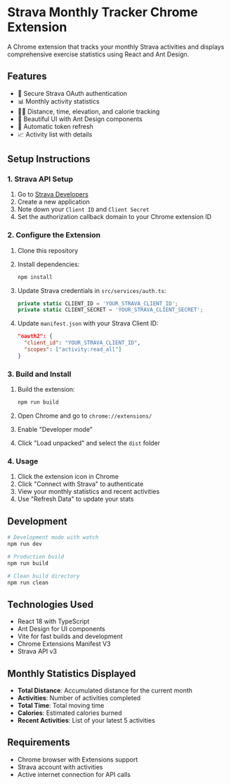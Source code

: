 # Strava Monthly Tracker Chrome Extension

A Chrome extension that tracks your monthly Strava activities and displays comprehensive exercise statistics using React and Ant Design.

## Features

- 🔐 Secure Strava OAuth authentication
- 📊 Monthly activity statistics
- 🏃‍♂️ Distance, time, elevation, and calorie tracking
- 📱 Beautiful UI with Ant Design components
- 🔄 Automatic token refresh
- 📈 Activity list with details

## Setup Instructions

### 1. Strava API Setup

1. Go to [Strava Developers](https://developers.strava.com/)
2. Create a new application
3. Note down your `Client ID` and `Client Secret`
4. Set the authorization callback domain to your Chrome extension ID

### 2. Configure the Extension

1. Clone this repository
2. Install dependencies:
   ```bash
   npm install
   ```

3. Update Strava credentials in `src/services/auth.ts`:
   ```typescript
   private static CLIENT_ID = 'YOUR_STRAVA_CLIENT_ID';
   private static CLIENT_SECRET = 'YOUR_STRAVA_CLIENT_SECRET';
   ```

4. Update `manifest.json` with your Strava Client ID:
   ```json
   "oauth2": {
     "client_id": "YOUR_STRAVA_CLIENT_ID",
     "scopes": ["activity:read_all"]
   }
   ```

### 3. Build and Install

1. Build the extension:
   ```bash
   npm run build
   ```

2. Open Chrome and go to `chrome://extensions/`
3. Enable "Developer mode"
4. Click "Load unpacked" and select the `dist` folder

### 4. Usage

1. Click the extension icon in Chrome
2. Click "Connect with Strava" to authenticate
3. View your monthly statistics and recent activities
4. Use "Refresh Data" to update your stats

## Development

```bash
# Development mode with watch
npm run dev

# Production build
npm run build

# Clean build directory
npm run clean
```

## Technologies Used

- React 18 with TypeScript
- Ant Design for UI components
- Vite for fast builds and development
- Chrome Extensions Manifest V3
- Strava API v3

## Monthly Statistics Displayed

- **Total Distance**: Accumulated distance for the current month
- **Activities**: Number of activities completed
- **Total Time**: Total moving time
- **Calories**: Estimated calories burned
- **Recent Activities**: List of your latest 5 activities

## Requirements

- Chrome browser with Extensions support
- Strava account with activities
- Active internet connection for API calls